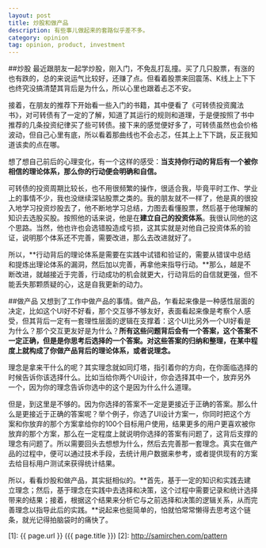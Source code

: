 ```yaml
---
layout: post
title: 炒股和做产品
description: 有些事儿做起来的套路似乎差不多。
category: opinion
tag: opinion, product, investment
---
```


##炒股
最近跟朋友一起学炒股，刚入门，不免乱打乱撞。买了几只股票，有涨的也有跌的，总的来说运气比较好，还赚了点。但看着股票来回震荡、K线上上下下也终究没搞清楚其背后是为什么，所以心里也跟着忐忑不安。

接着，在朋友的推荐下开始看一些入门的书籍，其中便看了《可转债投资魔法书》，对可转债有了一定的了解，知道了其运行的规则和道理，于是便按照了书中推荐的几条投资纪律买了些可转债。接下来的感觉便好多了，可转债虽然也会价格波动，但自己心里有底，所以看着那曲线也不会忐忑，任其上上下下跳，反正我知道该卖的点在哪。

想了想自己前后的心理变化，有一个这样的感受：**当支持你行动的背后有一个被你相信的理论体系，那么你的行动便会明确和自信。**

可转债的投资周期比较长，也不用很频繁的操作，很适合我，毕竟平时工作、学业上的事情不少，我也没继续深钻股票之类的。我的朋友就不一样了，他是真的很投入地学习投资炒股去了，他不断地学习总结，力图去看懂股票，然后基于他理解的知识去选股买股。按照他的话来说，他是在**建立自己的投资体系**。我很认同他的这个思路。当然，他也许也会选错股造成亏损，这其实就是对他自己投资体系的验证，说明那个体系还不完善，需要改进，那么去改进就好了。

所以，**行动背后的理论体系是需要在实践中试错和验证的，需要从错误中总结和提炼出理论体系的漏洞，然后加以完善，再拿他来指导行动。**那么，越是不断改进，就越接近于完善，行动成功的机会就更大，行动背后的自信就更强，但不能丢失那颗质疑的心，这是自我更新的动力。

##做产品
又想到了工作中做产品的事情。做产品，乍看起来像是一种感性层面的决定，比如这个UI好不好看，那个交互够不够友好，表面看起来像是考察个人感受，但其背后一定有一套理性层面的逻辑在支撑着：这个UI比另外一个UI好看是为什么？那个交互更友好是为什么？**所有这些问题背后会有一个答案，这个答案不一定正确，但是是你思考后选择的一个答案。对这些答案的归纳和整理，在某中程度上就构成了你做产品背后的理论体系，或者说理念。**

理念是拿来干什么的呢？其实理念就如同灯塔，指引着你的方向，在你面临选择的时候告诉你该选择什么。比如当给你两个UI设计，你会选择其中一个，放弃另外一个，因为你的理念告诉你选中的这个是因为什么什么道理。

但是，到这里是不够的。因为你选择的答案不一定是更接近于正确的答案。那么什么是更接近于正确的答案呢？举个例子，你选了UI设计方案一，你同时把这个方案和你放弃的那个方案拿给你的100个目标用户使用，结果更多的用户更喜欢被你放弃的那个方案，那么在一定程度上就说明你选择的答案有问题了，这背后支撑的理念有问题了。所以需要回头去想想为什么，然后去完善那一套理念。真实在做产品的过程中，便可以通过技术手段，去统计用户数据来参考，或者提供现有的方案去给目标用户测试来获得统计结果。


所以，看看炒股和做产品，其实挺相似的。**首先，基于一定的知识和实践去建立理念；然后，基于理念在实践中去选择和决策，这个过程中需要记录和统计选择带来的结果；接着，根据这个结果来分析它与之前选择和决策的逻辑关系，从而完善理念以指导此后的实践。**说起来也挺简单的，怕就怕常常懒得去思考这个链条，就光记得拍脑袋时的痛快了。


[SamirChen]: http://samirchen.com "SamirChen"
[1]: {{ page.url }} ({{ page.title }})
[2]: http://samirchen.com/pattern